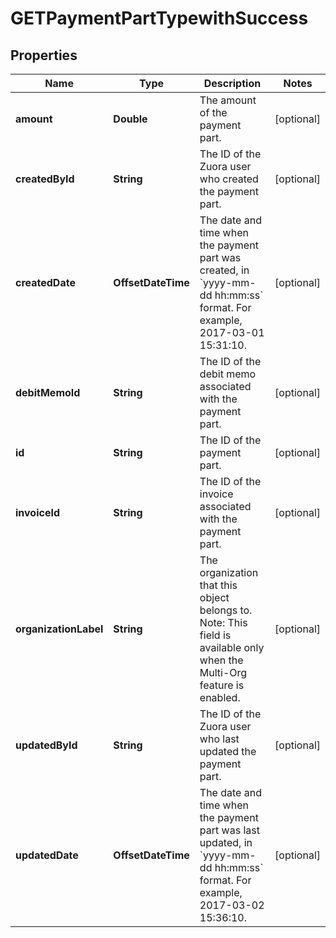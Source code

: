 

# GETPaymentPartTypewithSuccess


## Properties

| Name | Type | Description | Notes |
|------------ | ------------- | ------------- | -------------|
|**amount** | **Double** | The amount of the payment part.  |  [optional] |
|**createdById** | **String** | The ID of the Zuora user who created the payment part.  |  [optional] |
|**createdDate** | **OffsetDateTime** | The date and time when the payment part was created, in &#x60;yyyy-mm-dd hh:mm:ss&#x60; format. For example, 2017-03-01 15:31:10.  |  [optional] |
|**debitMemoId** | **String** | The ID of the debit memo associated with the payment part.  |  [optional] |
|**id** | **String** | The ID of the payment part.  |  [optional] |
|**invoiceId** | **String** | The ID of the invoice associated with the payment part.  |  [optional] |
|**organizationLabel** | **String** | The organization that this object belongs to.  Note: This field is available only when the Multi-Org feature is enabled.  |  [optional] |
|**updatedById** | **String** | The ID of the Zuora user who last updated the payment part.  |  [optional] |
|**updatedDate** | **OffsetDateTime** | The date and time when the payment part was last updated, in &#x60;yyyy-mm-dd hh:mm:ss&#x60; format. For example, 2017-03-02 15:36:10.  |  [optional] |



